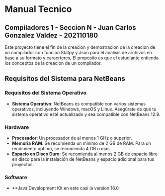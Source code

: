 # Manual Tecnico


## Compiladores 1 - Seccion N - Juan Carlos Gonzalez Valdez - 202110180


Este proyecto tiene el fin de la creacion y demostracion de la creacion de un compilador con funcion Statpy y Json para el analisis de archivos en base a su formato y caracrteres,
El proposito es que el estudiante entienda los conceptos de la creacion de un compilador.

## Requisitos del Sistema para NetBeans

### Requisitos del Sistema Operativo
- **Sistema Operativo**: NetBeans es compatible con varios sistemas operativos, incluyendo Windows, macOS y Linux. Asegúrate de que tu sistema operativo esté actualizado y sea compatible con NetBeans 12.9.

### Hardware
- **Procesador**: Un procesador de al menos 1 GHz o superior.
- **Memoria RAM**: Se recomienda un mínimo de 2 GB de RAM. Para un rendimiento óptimo, se recomienda 4 GB o más.
- **Espacio en Disco Duro**: Se recomienda al menos 2 GB de espacio libre en disco para la instalación de NetBeans y espacio adicional para tus proyectos.

### Software
- **Java Development Kit en este casi la version 16.0

